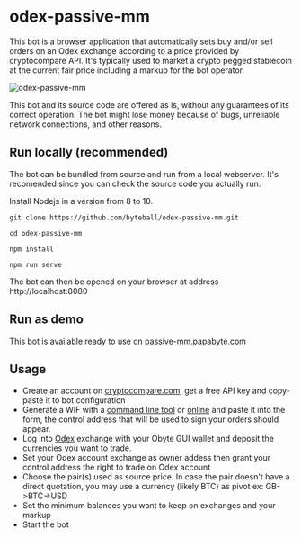 # odex-passive-mm

This bot is a browser application that automatically sets buy and/or sell orders on an Odex exchange according to a price provided by cryptocompare API. It's typically used to market a crypto pegged stablecoin at the current fair price including a markup for the bot operator.

![odex-passive-mm](https://raw.githubusercontent.com/byteball/odex-passive-mm/master/odex-mm.jpeg)


This bot and its source code are offered as is, without any guarantees of its correct operation. The bot might lose money because of bugs, unreliable network connections, and other reasons.

## Run locally (recommended)

The bot can be bundled from source and run from a local webserver. It's recomended since you can check the source code you actually run.

Install Nodejs in a version from 8 to 10.

```
git clone https://github.com/byteball/odex-passive-mm.git
``` 

```
cd odex-passive-mm
```

```
npm install
```

```
npm run serve
```

The bot can then be opened on your browser at address http://localhost:8080

## Run as demo

This bot is available ready to use on [passive-mm.papabyte.com](https://passive-mm.papabyte.com)




## Usage

- Create an account on [cryptocompare.com](https://min-api.cryptocompare.com/), get a free API key and copy-paste it to bot configuration
- Generate a WIF with a [command line tool](https://obytejs.com/utils/generate-wallet) or [online](https://bonustrack.github.io/obyte-paperwallet/) and paste it into the form, the control address that will be used to sign your orders should appear.
- Log into [Odex](https://odex.ooo) exchange with your Obyte GUI wallet and deposit the currencies you want to trade.
- Set your Odex account exchange as owner addess then grant your control address the right to trade on Odex account
- Choose the pair(s) used as source price. In case the pair doesn't have a direct quotation, you may use a currency (likely BTC) as pivot ex: GB->BTC->USD
- Set the minimum balances you want to keep on exchanges and your markup
- Start the bot 